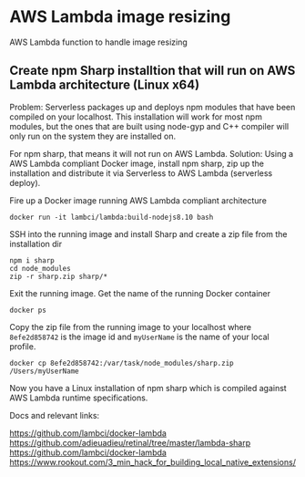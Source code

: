 # AWS Lambda image resizing
AWS Lambda function to handle image resizing

## Create npm Sharp installtion that will run on AWS Lambda architecture (Linux x64)
Problem: Serverless packages up and deploys npm modules that have been compiled on your localhost. This installation will work for most npm modules, but the ones that are built using node-gyp and C++ compiler will only run on the system they are installed on.  

For npm sharp, that means it will not run on AWS Lambda.
Solution: Using a AWS Lambda compliant Docker image, install npm sharp, zip up the installation and distribute it via Serverless to AWS Lambda (serverless deploy).

Fire up a Docker image running AWS Lambda compliant architecture
```
docker run -it lambci/lambda:build-nodejs8.10 bash
```

SSH into the running image and install Sharp and create a zip file from the installation dir

```
npm i sharp
cd node_modules
zip -r sharp.zip sharp/*
```

Exit the running image.
Get the name of the running Docker container

```
docker ps
```

Copy the zip file from the running image to your localhost where `8efe2d858742` is the image id and `myUserName` is the name of your local profile.

```
docker cp 8efe2d858742:/var/task/node_modules/sharp.zip /Users/myUserName
```

Now you have a Linux installation of npm sharp which is compiled against AWS Lambda runtime specifications.

Docs and relevant links:

https://github.com/lambci/docker-lambda  
https://github.com/adieuadieu/retinal/tree/master/lambda-sharp  
https://github.com/lambci/docker-lambda  
https://www.rookout.com/3_min_hack_for_building_local_native_extensions/  
